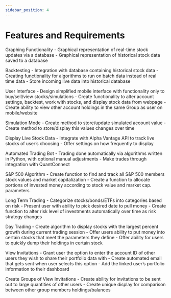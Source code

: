 ```yaml
---
sidebar_position: 4
---
```


# Features and Requirements
Graphing Functionality
    - Graphical representation of real-time stock updates via a database
    - Graphical representation of historical stock data saved to a database

Backtesting
    - Integration with database containing historical stock data
    - Creating functionality for algorithms to run on batch data instead of real time data
    - Store incoming live data into historical database

User Interface
    - Design simplified mobile interface with functionality only to buy/sell/view stocks/simulations
    - Create functionality to alter account settings, backtest, work with stocks, and display stock data from webpage
    - Create ability to view other account holdings in the same Group as user on mobile/website 

Simulation Mode
    - Create method to store/update simulated account value
    - Create method to store/display this values changes over time

Display Live Stock Data
    - Integrate with Alpha Vantage API to track live stocks of user’s choosing
    - Offer settings on how frequently to display 

Automated Trading Bot
    - Trading done automatically via algorithms written in Python, with optional manual adjustments
    - Make trades through integration with QuantConnect

S&P 500 Algorithm
    - Create function to find and track all S&P 500 members stock values and market capitalization
    - Create a function to allocate portions of invested money according to stock value and market cap. parameters

Long Term Trading
    - Categorize stocks/bonds/ETFs into categories based on risk
    - Present user with ability to pick desired date to pull money
    - Create function to alter risk level of investments automatically over time as risk strategy changes

Day Trading
    - Create algorithm to display stocks with the largest percent growth during current trading session
    - Offer users ability to put money into certain stocks that meet the parameters they define
    - Offer ability for users to quickly dump their holdings in certain stock

View Invitations
    - Grant user the option to enter the account ID of other users they wish to share their portfolio data with
    - Create automated email that gets sent when user selects this option
    - Add the linked user’s portfolio information to their dashboard

Create Groups of View Invitations
    - Create ability for invitations to be sent out to large quantities of other users
    - Create unique display for comparison between other group members holdings/balances
